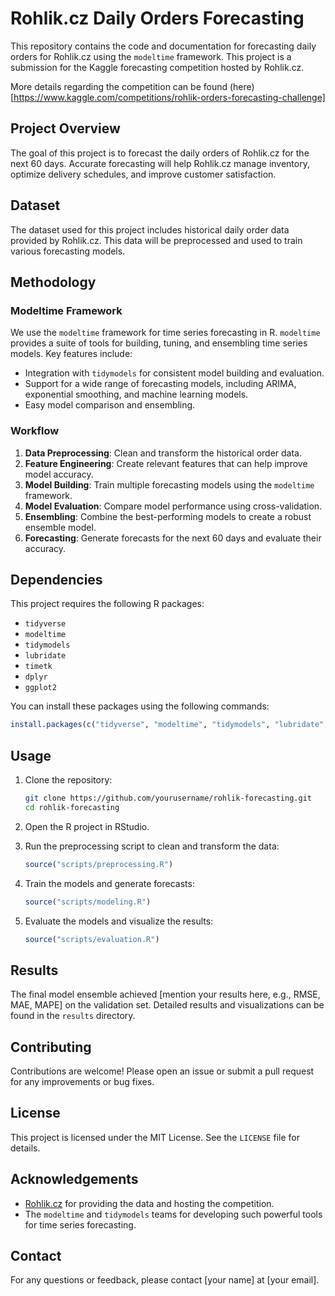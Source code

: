 
# Rohlik.cz Daily Orders Forecasting

This repository contains the code and documentation for forecasting daily orders for Rohlik.cz using the `modeltime` framework. This project is a submission for the Kaggle forecasting competition hosted by Rohlik.cz.

More details regarding the competition can be found (here)[https://www.kaggle.com/competitions/rohlik-orders-forecasting-challenge]

## Project Overview

The goal of this project is to forecast the daily orders of Rohlik.cz for the next 60 days. Accurate forecasting will help Rohlik.cz manage inventory, optimize delivery schedules, and improve customer satisfaction.

## Dataset

The dataset used for this project includes historical daily order data provided by Rohlik.cz. This data will be preprocessed and used to train various forecasting models.

## Methodology

### Modeltime Framework

We use the `modeltime` framework for time series forecasting in R. `modeltime` provides a suite of tools for building, tuning, and ensembling time series models. Key features include:

- Integration with `tidymodels` for consistent model building and evaluation.
- Support for a wide range of forecasting models, including ARIMA, exponential smoothing, and machine learning models.
- Easy model comparison and ensembling.

### Workflow

1. **Data Preprocessing**: Clean and transform the historical order data.
2. **Feature Engineering**: Create relevant features that can help improve model accuracy.
3. **Model Building**: Train multiple forecasting models using the `modeltime` framework.
4. **Model Evaluation**: Compare model performance using cross-validation.
5. **Ensembling**: Combine the best-performing models to create a robust ensemble model.
6. **Forecasting**: Generate forecasts for the next 60 days and evaluate their accuracy.

## Dependencies

This project requires the following R packages:

- `tidyverse`
- `modeltime`
- `tidymodels`
- `lubridate`
- `timetk`
- `dplyr`
- `ggplot2`

You can install these packages using the following commands:

```R
install.packages(c("tidyverse", "modeltime", "tidymodels", "lubridate", "timetk", "dplyr", "ggplot2"))
```

## Usage

1. Clone the repository:
   ```sh
   git clone https://github.com/yourusername/rohlik-forecasting.git
   cd rohlik-forecasting
   ```

2. Open the R project in RStudio.

3. Run the preprocessing script to clean and transform the data:
   ```R
   source("scripts/preprocessing.R")
   ```

4. Train the models and generate forecasts:
   ```R
   source("scripts/modeling.R")
   ```

5. Evaluate the models and visualize the results:
   ```R
   source("scripts/evaluation.R")
   ```

## Results

The final model ensemble achieved [mention your results here, e.g., RMSE, MAE, MAPE] on the validation set. Detailed results and visualizations can be found in the `results` directory.

## Contributing

Contributions are welcome! Please open an issue or submit a pull request for any improvements or bug fixes.

## License

This project is licensed under the MIT License. See the `LICENSE` file for details.

## Acknowledgements

- [Rohlik.cz](https://www.rohlik.cz) for providing the data and hosting the competition.
- The `modeltime` and `tidymodels` teams for developing such powerful tools for time series forecasting.

## Contact

For any questions or feedback, please contact [your name] at [your email].
